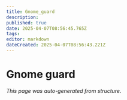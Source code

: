 ```yaml
---
title: Gnome_guard
description: 
published: true
date: 2025-04-07T08:56:45.765Z
tags: 
editor: markdown
dateCreated: 2025-04-07T08:56:43.221Z
---
```


# Gnome guard

*This page was auto-generated from structure.*